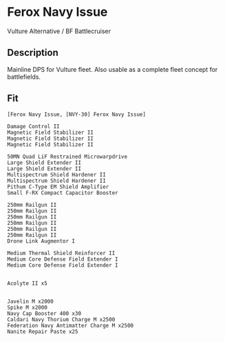 # Ferox Navy Issue

Vulture Alternative / BF Battlecruiser

## Description
Mainline DPS for Vulture fleet. Also usable as a complete fleet concept for battlefields.

## Fit
```
[Ferox Navy Issue, [NVY-30] Ferox Navy Issue]

Damage Control II
Magnetic Field Stabilizer II
Magnetic Field Stabilizer II
Magnetic Field Stabilizer II

50MN Quad LiF Restrained Microwarpdrive
Large Shield Extender II
Large Shield Extender II
Multispectrum Shield Hardener II
Multispectrum Shield Hardener II
Pithum C-Type EM Shield Amplifier
Small F-RX Compact Capacitor Booster

250mm Railgun II
250mm Railgun II
250mm Railgun II
250mm Railgun II
250mm Railgun II
250mm Railgun II
Drone Link Augmentor I

Medium Thermal Shield Reinforcer II
Medium Core Defense Field Extender I
Medium Core Defense Field Extender I


Acolyte II x5


Javelin M x2000
Spike M x2000
Navy Cap Booster 400 x30
Caldari Navy Thorium Charge M x2500
Federation Navy Antimatter Charge M x2500
Nanite Repair Paste x25
```
